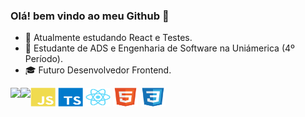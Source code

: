### Olá! bem vindo ao meu Github 👋

- 🌱 Atualmente estudando React e Testes.
- 📌 Estudante de ADS e Engenharia de Software na Uniámerica (4º Período).
- 🎓 Futuro Desenvolvedor Frontend.

<section style="flex-diretion: column">
<div>
  <a href="(https://github.com/Pedro-Henrique-Costa/Pedro-Henrique-Costa)">
  <img align="left" src="https://github-readme-stats.vercel.app/api?username=Pedro-Henrique-    Costa&show_icons=true&theme=react&hide=contribs,stars&line_height=30&rank_icon=github&count_private=true" />
</a>
<a href="(https://github.com/Pedro-Henrique-Costa/Pedro-Henrique-Costa)">
  <img align="left" src="https://github-readme-stats.vercel.app/api/top-langs/?username=Pedro-Henrique-Costa&layout=compact&theme=react" />
</a>
</div>

<div>
<img align="center" alt="Rafa-Js" height="30" width="40" src="https://raw.githubusercontent.com/devicons/devicon/master/icons/javascript/javascript-plain.svg">
 <img align="center" alt="Rafa-Ts" height="30" width="40" src="https://raw.githubusercontent.com/devicons/devicon/master/icons/typescript/typescript-plain.svg">
 <img align="center" alt="Rafa-React" height="30" width="40" src="https://raw.githubusercontent.com/devicons/devicon/master/icons/react/react-original.svg">
 <img align="center" alt="Rafa-HTML" height="30" width="40" src="https://raw.githubusercontent.com/devicons/devicon/master/icons/html5/html5-original.svg">
 <img align="center" alt="Rafa-CSS" height="30" width="40" src="https://raw.githubusercontent.com/devicons/devicon/master/icons/css3/css3-original.svg">
</div>
</section>

